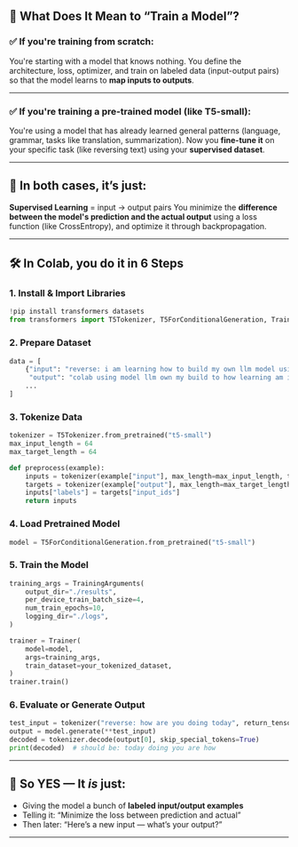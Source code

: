 ## 🧠 What Does It Mean to “Train a Model”?

### ✅ If you're training **from scratch**:
You're starting with a model that knows nothing. You define the architecture, loss, optimizer, and train on labeled data (input-output pairs) so that the model learns to **map inputs to outputs**.

---

### ✅ If you're training a **pre-trained model (like T5-small)**:
You're using a model that has already learned general patterns (language, grammar, tasks like translation, summarization). Now you **fine-tune it** on your specific task (like reversing text) using your **supervised dataset**.

---

## 🔁 In both cases, it’s just:
**Supervised Learning** = input → output pairs
You minimize the **difference between the model's prediction and the actual output** using a loss function (like CrossEntropy), and optimize it through backpropagation.

---

## 🛠️ In Colab, you do it in 6 Steps

### 1. **Install & Import Libraries**
```python
!pip install transformers datasets
from transformers import T5Tokenizer, T5ForConditionalGeneration, Trainer, TrainingArguments
```

### 2. **Prepare Dataset**
```python
data = [
    {"input": "reverse: i am learning how to build my own llm model using colab",
     "output": "colab using model llm own my build to how learning am i"},
    ...
]
```

### 3. **Tokenize Data**
```python
tokenizer = T5Tokenizer.from_pretrained("t5-small")
max_input_length = 64
max_target_length = 64

def preprocess(example):
    inputs = tokenizer(example["input"], max_length=max_input_length, truncation=True, padding="max_length", return_tensors="pt")
    targets = tokenizer(example["output"], max_length=max_target_length, truncation=True, padding="max_length")
    inputs["labels"] = targets["input_ids"]
    return inputs
```

### 4. **Load Pretrained Model**
```python
model = T5ForConditionalGeneration.from_pretrained("t5-small")
```

### 5. **Train the Model**
```python
training_args = TrainingArguments(
    output_dir="./results",
    per_device_train_batch_size=4,
    num_train_epochs=10,
    logging_dir="./logs",
)

trainer = Trainer(
    model=model,
    args=training_args,
    train_dataset=your_tokenized_dataset,
)
trainer.train()
```

### 6. **Evaluate or Generate Output**
```python
test_input = tokenizer("reverse: how are you doing today", return_tensors="pt")
output = model.generate(**test_input)
decoded = tokenizer.decode(output[0], skip_special_tokens=True)
print(decoded)  # should be: today doing you are how
```

---

## 🎯 So YES — It *is* just:
- Giving the model a bunch of **labeled input/output examples**
- Telling it: “Minimize the loss between prediction and actual”
- Then later: “Here’s a new input — what’s your output?”

---
